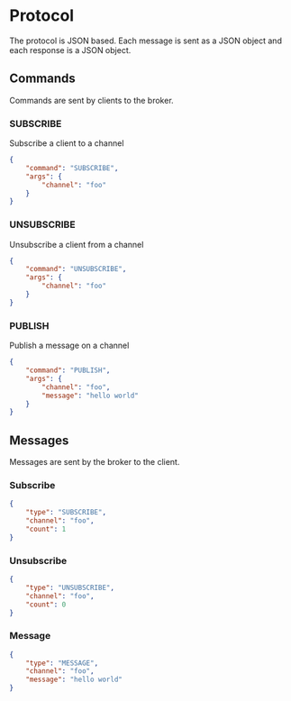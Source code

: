 
# Protocol

The protocol is JSON based. Each message is sent as a JSON object and each response is a JSON object.


## Commands

Commands are sent by clients to the broker. 

### SUBSCRIBE
Subscribe a client to a channel

```json
{
    "command": "SUBSCRIBE",
    "args": {
        "channel": "foo"
    }
}
```


### UNSUBSCRIBE
Unsubscribe a client from a channel

```json
{
    "command": "UNSUBSCRIBE",
    "args": {
        "channel": "foo"
    }
}
```


### PUBLISH
Publish a message on a channel

```json
{
    "command": "PUBLISH",
    "args": {
        "channel": "foo",
        "message": "hello world"
    }
}
```


## Messages

Messages are sent by the broker to the client.

### Subscribe

```json
{
    "type": "SUBSCRIBE",
    "channel": "foo",
    "count": 1
}
```


### Unsubscribe

```json
{
    "type": "UNSUBSCRIBE",
    "channel": "foo",
    "count": 0
}
```

### Message

```json
{
    "type": "MESSAGE",
    "channel": "foo",
    "message": "hello world"
}
```
